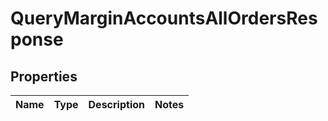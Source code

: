 

# QueryMarginAccountsAllOrdersResponse


## Properties

| Name | Type | Description | Notes |
|------------ | ------------- | ------------- | -------------|



